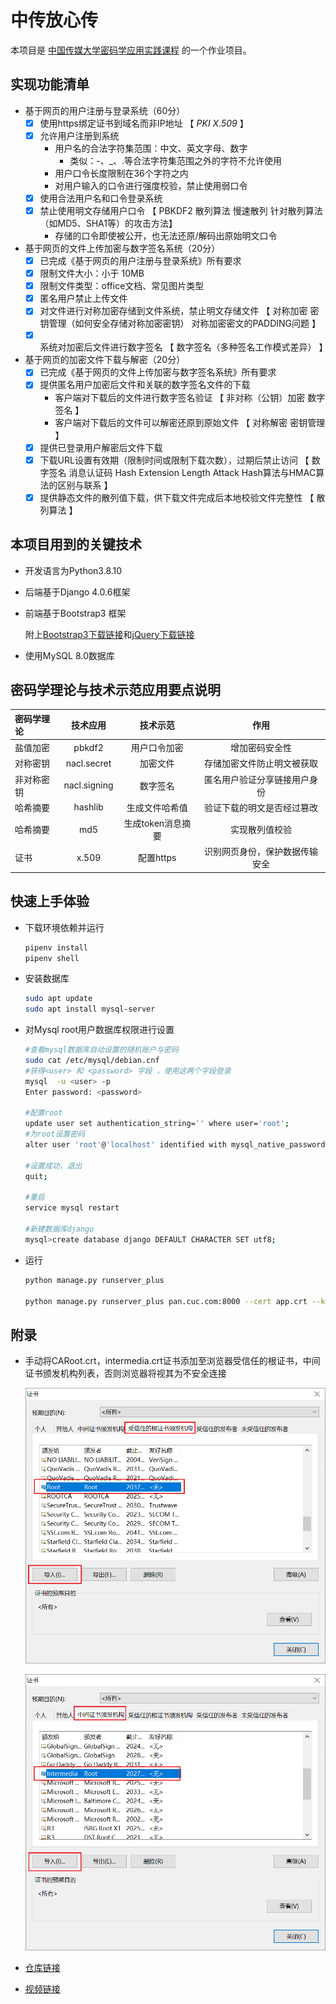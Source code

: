 # 中传放心传

本项目是 [中国传媒大学密码学应用实践课程](https://c4pr1c3.github.io/cuc-wiki/ac.html) 的一个作业项目。

## 实现功能清单

- 基于网页的用户注册与登录系统（60分）
  - [x] 使用https绑定证书到域名而非IP地址 【 *PKI* *X.509* 】
  - [x] 允许用户注册到系统
    - 用户名的合法字符集范围：中文、英文字母、数字
      - 类似：-、_、.等合法字符集范围之外的字符不允许使用
    - 用户口令长度限制在36个字符之内
    - 对用户输入的口令进行强度校验，禁止使用弱口令
  - [x] 使用合法用户名和口令登录系统
  - [x] 禁止使用明文存储用户口令 【 PBKDF2 散列算法 慢速散列 针对散列算法（如MD5、SHA1等）的攻击方法】
    - 存储的口令即使被公开，也无法还原/解码出原始明文口令
   
- 基于网页的文件上传加密与数字签名系统（20分）
  - [x] 已完成《基于网页的用户注册与登录系统》所有要求
  - [x] 限制文件大小：小于 10MB
  - [x] 限制文件类型：office文档、常见图片类型
  - [x] 匿名用户禁止上传文件
  - [x] 对文件进行对称加密存储到文件系统，禁止明文存储文件 【 对称加密 密钥管理（如何安全存储对称加密密钥） 对称加密密文的PADDING问题 】
  - [x] 系统对加密后文件进行数字签名 【 数字签名（多种签名工作模式差异） 】

- 基于网页的加密文件下载与解密（20分）
  - [x] 已完成《基于网页的文件上传加密与数字签名系统》所有要求
  - [x] 提供匿名用户加密后文件和关联的数字签名文件的下载
    - 客户端对下载后的文件进行数字签名验证 【 非对称（公钥）加密 数字签名 】
    - 客户端对下载后的文件可以解密还原到原始文件 【 对称解密 密钥管理 】
  - [x] 提供已登录用户解密后文件下载
  - [x] 下载URL设置有效期（限制时间或限制下载次数），过期后禁止访问 【 数字签名 消息认证码 Hash Extension Length Attack Hash算法与HMAC算法的区别与联系 】
  - [x] 提供静态文件的散列值下载，供下载文件完成后本地校验文件完整性 【 散列算法 】

## 本项目用到的关键技术

- 开发语言为Python3.8.10

- 后端基于Django 4.0.6框架

- 前端基于Bootstrap3 框架

  附上[Bootstrap3下载链接](https://v3.bootcss.com/getting-started/#download)和[jQuery下载链接](https://www.jq22.com/jquery-info122)

- 使用MySQL 8.0数据库

## 密码学理论与技术示范应用要点说明
| 密码学理论   | 技术应用 |   技术示范 |作用|
| :------------- | :----------: | :----------: | :----------: | 
|盐值加密 | pbkdf2 | 用户口令加密 |增加密码安全性|
|  对称密钥|   nacl.secret   |  加密文件 | 存储加密文件防止明文被获取 |
| 非对称密钥  |    nacl.signing   | 数字签名|匿名用户验证分享链接用户身份|
|哈希摘要|hashlib|生成文件哈希值|验证下载的明文是否经过篡改|
|哈希摘要|md5|生成token消息摘要|实现散列值校验|
|证书|x.509|配置https|识别网页身份，保护数据传输安全|

## 快速上手体验

- 下载环境依赖并运行

  ```bash
  pipenv install
  pipenv shell
  ```

- 安装数据库

  ```bash
  sudo apt update
  sudo apt install mysql-server
  ```

- 对Mysql root用户数据库权限进行设置

  ```bash
  #查看mysql数据库自动设置的随机账户与密码
  sudo cat /etc/mysql/debian.cnf  
  #获得<user> 和 <password> 字段 ，使用这两个字段登录
  mysql  -u <user> -p
  Enter password: <password>
  
  #配置root
  update user set authentication_string='' where user='root'; 
  #为root设置密码
  alter user 'root'@'localhost' identified with mysql_native_password by '123456（自行设置）';
  
  #设置成功，退出
  quit;
  
  #重启
  service mysql restart
  
  #新建数据库django
  mysql>create database django DEFAULT CHARACTER SET utf8;
  ```

- 运行

  ```bash
  python manage.py runserver_plus
  
  python manage.py runserver_plus pan.cuc.com:8000 --cert app.crt --key-file app.key
  ```


## 附录

- 手动将CARoot.crt，intermedia.crt证书添加至浏览器受信任的根证书，中间证书颁发机构列表，否则浏览器将视其为不安全连接

  ![](img/root.png)

  ![](img/intermedia.png)
  
- [仓库链接](https://github.com/Ning-Lorraine/F4-CUC-PracticalCryptography)

- [视频链接](https://www.bilibili.com/video/BV1LB4y1L72s?spm_id_from=333.999.0.0&vd_source=b6b417005a6423397884b3002dba82fc) 
